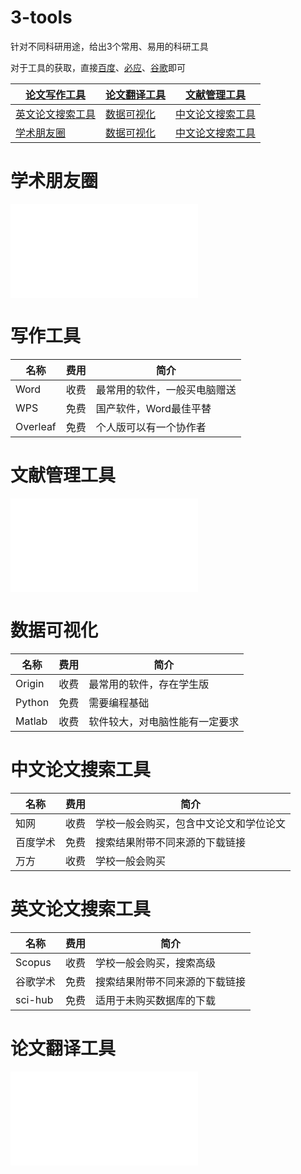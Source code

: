 # 3-tools 
针对不同科研用途，给出3个常用、易用的科研工具

对于工具的获取，直接[百度](www.baidu.com)、[必应](cn.bing.con)、[谷歌](www.google.com.hk)即可

|[论文写作工具](#写作工具)|[论文翻译工具](#论文翻译工具)|[文献管理工具](#文献管理工具)|
|----|----|----|
|[英文论文搜索工具 ]()|[数据可视化](#数据可视化)|[中文论文搜索工具 ]()|
|[学术朋友圈]()|[数据可视化](#数据可视化)|[中文论文搜索工具 ]()|


# 学术朋友圈
![](./sub/学术朋友圈.md)
# 写作工具
| 名称      | 费用|简介 |
| ----------- |--| ----------- |
| Word      |收费| 最常用的软件，一般买电脑赠送       |
|   WPS   | 免费|国产软件，Word最佳平替        |
|Overleaf|免费|个人版可以有一个协作者|

# 文献管理工具
![](./sub/文献管理工具.md)

# 数据可视化
| 名称      | 费用|简介 |
| ----------- |--| ----------- |
| Origin      |收费| 最常用的软件，存在学生版       |
|   Python  | 免费|需要编程基础        |
|Matlab|收费|软件较大，对电脑性能有一定要求|

# 中文论文搜索工具 
| 名称      | 费用|简介 |
| ----------- |--| ----------- |
| 知网      |收费| 学校一般会购买，包含中文论文和学位论文      |
|   百度学术  | 免费|搜索结果附带不同来源的下载链接       |
|万方|收费|学校一般会购买|

# 英文论文搜索工具 
| 名称      | 费用|简介 |
| ----------- |--| ----------- |
| Scopus      |收费| 学校一般会购买，搜索高级      |
|   谷歌学术  | 免费|搜索结果附带不同来源的下载链接       |
|sci-hub|免费|适用于未购买数据库的下载|

# 论文翻译工具
![论文翻译工具](./sub/论文翻译工具.md)